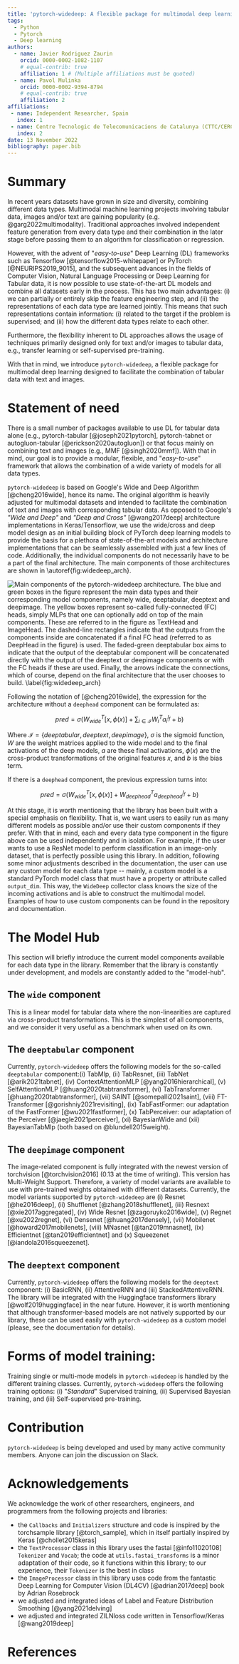 ```yaml
---
title: 'pytorch-widedeep: A flexible package for multimodal deep learning'
tags:
  - Python
  - Pytorch
  - Deep learning
authors:
  - name: Javier Rodriguez Zaurin
    orcid: 0000-0002-1082-1107
    # equal-contrib: true
    affiliation: 1 # (Multiple affiliations must be quoted)
  - name: Pavol Mulinka
    orcid: 0000-0002-9394-8794
    # equal-contrib: true
    affiliation: 2
affiliations:
 - name: Independent Researcher, Spain
   index: 1
 - name: Centre Tecnologic de Telecomunicacions de Catalunya (CTTC/CERCA), Catalunya, Spain
   index: 2
date: 13 November 2022
bibliography: paper.bib
---
```


# Summary

In recent years datasets have grown in size and diversity, combining different data types. 
Multimodal machine learning projects involving tabular data, images and/or text are gaining popularity (e.g. @garg2022multimodality).
Traditional approaches involved independent feature generation from every data type and their combination in the later stage before passing them to an algorithm for classification or regression.

However, with the advent of "_easy-to-use_" Deep Learning (DL) frameworks such as Tensorflow [@tensorflow2015-whitepaper] or PyTorch [@NEURIPS2019_9015], and the subsequent advances in the fields of Computer Vision, Natural Language Processing or Deep Learning for Tabular data, it is now possible to use state-of-the-art DL models and combine all datasets early in the process. This has two main advantages: (i) we can partially or entirely skip the feature engineering step, and (ii) the representations of each data type are learned jointly. This means that such representations contain information: (i) related to the target if the problem is supervised; and (ii) how the different data types relate to each other.

Furthermore, the flexibility inherent to DL approaches allows the usage of techniques primarily designed only for text and/or images to tabular data, e.g., transfer learning or self-supervised pre-training.

With that in mind, we introduce `pytorch-widedeep`, a flexible package for multimodal deep learning designed to facilitate the combination of tabular data with text and images.

# Statement of need

There is a small number of packages available to use DL for tabular data alone (e.g., pytorch-tabular [@joseph2021pytorch], pytorch-tabnet or autogluon-tabular [@erickson2020autogluon]) or that focus mainly on combining text and images (e.g., MMF [@singh2020mmf]). With that in mind, our goal is to provide a modular, flexible, and "_easy-to-use_" framework that allows the combination of a wide variety of models for all data types.

`pytorch-widedeep` is based on Google's Wide and Deep Algorithm [@cheng2016wide], hence its name. The original algorithm is heavily adjusted for multimodal datasets and intended to facilitate the combination of text and images with corresponding tabular data. As opposed to Google's _"Wide and Deep"_ and _"Deep and Cross"_ [@wang2017deep] architecture implementations in Keras/Tensorflow, we use the wide/cross and deep model design as an initial building block of PyTorch deep learning models to provide the basis for a plethora of state-of-the-art models and architecture implementations that can be seamlessly assembled with just a few lines of code. Additionally, the individual components do not necessarily have to be a part of the final architecture. The main components of those architectures are shown in \autoref{fig:widedeep_arch}.

![Main components of the pytorch-widedeep architecture. The blue and green boxes in the figure represent the main data types and their corresponding model components, namely `wide`, `deeptabular`, `deeptext` and `deepimage`. The yellow boxes represent _so-called_ fully-connected (FC) heads, simply MLPs that one can optionally add on top of the main components. These are referred to in the figure as `TextHead` and `ImageHead`. The dashed-line rectangles indicate that the outputs from the components inside are concatenated if a final FC head (referred to as `DeepHead` in the figure) is used. The faded-green `deeptabular` box aims to indicate that the output of the deeptabular component will be concatenated directly with the output of the `deeptext` or `deepimage` components or with the FC heads if these are used. Finally, the arrows indicate the connections, which of course, depend on the final architecture that the user chooses to build. \label{fig:widedeep_arch}](figures/widedeep_arch.png)

Following the notation of [@cheng2016wide], the expression for the architecture without a `deephead` component can be formulated as:


$$pred = \sigma(W_{wide}^{T}[x,\phi(x)] + \sum_{i \in \mathcal{I}} W_{i}^{T}a_{i}^{l_f} + b)$$


Where $\mathcal{I} = \{deeptabular, deeptext, deepimage \}$, $\sigma$ is the sigmoid function, $W$ are the weight matrices applied to the wide model and to the final activations of the deep models, $a$ are these final activations, $\phi(x)$ are the cross-product transformations of the original features $x$, and $b$ is the bias term.


If there is a `deephead` component, the previous expression turns into:


$$pred = \sigma(W_{wide}^{T}[x,\phi(x)] + W_{deephead}^{T}a_{deephead}^{l_f} + b)$$


At this stage, it is worth mentioning that the library has been built with a special emphasis on flexibility. That is, we want users to easily run as many different models as possible and/or use their custom components if they prefer. With that in mind, each and every data type component in the figure above can be used independently and in isolation. For example, if the user wants to use a ResNet model to perform classification in an image-only dataset, that is perfectly possible using this library. In addition, following some minor adjustments described in the documentation, the user can use any custom model for each data type -- mainly, a custom model is a standard PyTorch model class that must have a property or attribute called `output_dim`. This way, the `WideDeep` collector class knows the size of the incoming activations and is able to construct the multimodal model. Examples of how to use custom components can be found in the repository and documentation.


# The Model Hub

This section will briefly introduce the current model components available for each data type in the library. Remember that the library is constantly under development, and models are constantly added to the "model-hub".

## The `wide` component

This is a linear model for tabular data where the non-linearities are captured via cross-product transformations. This is the simplest of all components, and we consider it very useful as a benchmark when used on its own.


## The `deeptabular` component

Currently, `pytorch-widedeep` offers the following models for the so-called `deeptabular` component:(i) TabMlp, (ii) TabResnet, (iii) TabNet [@arik2021tabnet], (iv) ContextAttentionMLP [@yang2016hierarchical], (v) SelfAttentionMLP [@huang2020tabtransformer], (vi) TabTransformer [@huang2020tabtransformer], (vii) SAINT [@somepalli2021saint], (viii) FT-Transformer [@gorishniy2021revisiting], (ix) TabFastFormer: our adaptation of the FastFormer [@wu2021fastformer], (x) TabPerceiver: our adaptation of the Perceiver [@jaegle2021perceiver], (xi) BayesianWide and (xii) BayesianTabMlp (both based on @blundell2015weight).

## The `deepimage` component

The image-related component is fully integrated with the newest version of torchvision [@torchvision2016] (0.13 at the time of writing). This version has Multi-Weight Support. Therefore, a variety of model variants are available to use with pre-trained weights obtained with different datasets. Currently, the model variants supported by `pytorch-widedeep` are (i) Resnet [@he2016deep], (ii) Shufflenet [@zhang2018shufflenet], (iii) Resnext [@xie2017aggregated], (iv) Wide Resnet [@zagoruyko2016wide], (v) Regnet [@xu2022regnet], (vi) Densenet [@huang2017densely], (vii) Mobilenet [@howard2017mobilenets], (viii) MNasnet [@tan2019mnasnet], (ix) Efficientnet [@tan2019efficientnet] and (x) Squeezenet [@iandola2016squeezenet].

## The `deeptext` component

Currently, `pytorch-widedeep` offers the following models for the `deeptext` component: (i) BasicRNN, (ii) AttentiveRNN and (iii) StackedAttentiveRNN. The library will be integrated with the Huggingface transformers library [@wolf2019huggingface] in the near future. However, it is worth mentioning that although transformer-based models are not natively supported by our library, these can be used easily with `pytorch-widedeep` as a custom model (please, see the documentation for details).

# Forms of model training:

Training single or multi-mode models in `pytorch-widedeep` is handled by the different training classes. Currently, `pytorch-widedeep` offers the following training options: (i) "_Standard_" Supervised training, (ii) Supervised Bayesian training, and (iii) Self-supervised pre-training.
  
# Contribution

`pytorch-widedeep` is being developed and used by many active community members. Anyone can join the discussion on Slack.

# Acknowledgements

We acknowledge the work of other researchers, engineers, and programmers from the following projects and libraries:

* the `Callbacks` and `Initializers` structure and code is inspired by the torchsample library [@torch_sample], which in itself partially inspired by Keras [@chollet2015keras]
* the `TextProcessor` class in this library uses the fastai [@info11020108] `Tokenizer` and `Vocab`; the code at `utils.fastai_transforms` is a minor adaptation of their code, so it functions within this library; to our experience, their `Tokenizer` is the best in class
* the `ImageProcessor` class in this library uses code from the fantastic Deep Learning for Computer Vision (DL4CV) [@adrian2017deep] book by Adrian Rosebrock
* we adjusted and integrated ideas of Label and Feature Distribution Smoothing [@yang2021delving]
* we adjusted and integrated ZILNloss code written in Tensorflow/Keras [@wang2019deep]

# References

